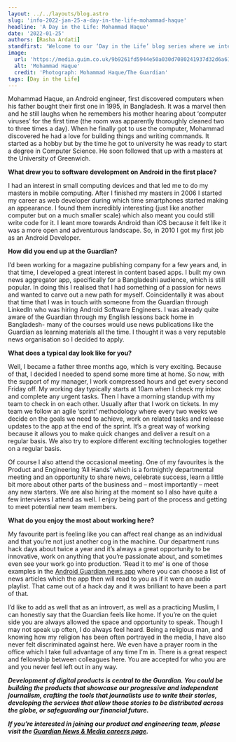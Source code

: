 ```yaml
---
layout: ../../layouts/blog.astro
slug: 'info-2022-jan-25-a-day-in-the-life-mohammad-haque'
headline: 'A Day in the Life: Mohammad Haque'
date: '2022-01-25'
authors: [Rasha Ardati]
standfirst: 'Welcome to our ‘Day in the Life’ blog series where we interview a colleague from the product and engineering department to reflect on their career and experiences at the Guardian'
image:
  url: 'https://media.guim.co.uk/9b9261fd5944e50a030d7080241937d32d6a6161/0_180_2016_1210/2016.jpg'
  alt: 'Mohammad Haque'
  credit: 'Photograph: Mohammad Haque/The Guardian'
tags: [Day in the Life]
---
```


Mohammad Haque, an Android engineer, first discovered computers when his father bought their first one in 1995, in Bangladesh. It was a marvel then and he still laughs when he remembers his mother hearing about ‘computer viruses’ for the first time (the room was apparently thoroughly cleaned two to three times a day). When he finally got to use the computer, Mohammad discovered he had a love for building things and writing commands. It started as a hobby but by the time he got to university he was ready to start a degree in Computer Science. He soon followed that up with a masters at the University of Greenwich.

**What drew you to software development on Android in the first place?**

I had an interest in small computing devices and that led me to do my masters in mobile computing. After I finished my masters in 2006 I started my career as web developer during which time smartphones started making an appearance. I found them incredibly interesting (just like another computer but on a much smaller scale) which also meant you could still write code for it. I leant more towards Android than iOS because it felt like it was a more open and adventurous landscape. So, in 2010 I got my first job as an Android Developer.

**How did you end up at the Guardian?**

I’d been working for a magazine publishing company for a few years and, in that time, I developed a great interest in content based apps. I built my own news aggregator app, specifically for a Bangladeshi audience, which is still popular. In doing this I realised that I had something of a passion for news and wanted to carve out a new path for myself. Coincidentally it was about that time that I was in touch with someone from the Guardian through LinkedIn who was hiring Android Software Engineers. I was already quite aware of the Guardian through my English lessons back home in Bangladesh- many of the courses would use news publications like the Guardian as learning materials all the time. I thought it was a very reputable news organisation so I decided to apply.

**What does a typical day look like for you?**

Well, I became a father three months ago, which is very exciting. Because of that, I decided I needed to spend some more time at home. So now, with the support of my manager, I work compressed hours and get every second Friday off. My working day typically starts at 10am when I check my inbox and complete any urgent tasks. Then I have a morning standup with my team to check in on each other. Usually after that I work on tickets. In my team we follow an agile ‘sprint’ methodology where every two weeks we decide on the goals we need to achieve, work on related tasks and release updates to the app at the end of the sprint. It’s a great way of working because it allows you to make quick changes and deliver a result on a regular basis. We also try to explore different exciting technologies together on a regular basis.

Of course I also attend the occasional meeting. One of my favourites is the Product and Engineering ‘All Hands’ which is a fortnightly departmental meeting and an opportunity to share news, celebrate success, learn a little bit more about other parts of the business and – most importantly – meet any new starters. We are also hiring at the moment so I also have quite a few interviews I attend as well. I enjoy being part of the process and getting to meet potential new team members.

**What do you enjoy the most about working here?**

My favourite part is feeling like you can affect real change as an individual and that you’re not just another cog in the machine. Our department runs hack days about twice a year and it’s always a great opportunity to be innovative, work on anything that you’re passionate about, and sometimes even see your work go into production. ‘Read it to me’ is one of those examples in the [Android Guardian news app](https://play.google.com/store/apps/details?id=com.guardian) where you can choose a list of news articles which the app then will read to you as if it were an audio playlist. That came out of a hack day and it was brilliant to have been a part of that.

I’d like to add as well that as an introvert, as well as a practicing Muslim, I can honestly say that the Guardian feels like home. If you’re on the quiet side you are always allowed the space and opportunity to speak. Though I may not speak up often, I do always feel heard. Being a religious man, and knowing how my religion has been often portrayed in the media, I have also never felt discriminated against here. We even have a prayer room in the office which I take full advantage of any time I’m in. There is a great respect and fellowship between colleagues here. You are accepted for who you are and you never feel left out in any way.

_**Development of digital products is central to the Guardian. You could be building the products that showcase our progressive and independent journalism, crafting the tools that journalists use to write their stories, developing the services that allow those stories to be distributed across the globe, or safeguarding our financial future.**_

_**If you’re interested in joining our product and engineering team, please visit the [Guardian News & Media careers page](https://workforus.theguardian.com/).**_
